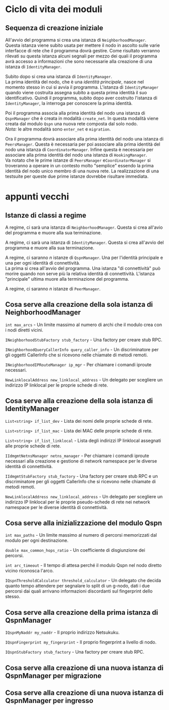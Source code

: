 # Ciclo di vita dei moduli

## Sequenza di creazione iniziale

All'avvio del programma si crea una istanza di `NeighborhoodManager`.  
Questa istanza viene subito usata per mettere il nodo in ascolto sulle varie interfacce
di rete che il programma dovrà gestire. Come risultato verranno rilevati su questa
istanza alcuni segnali per mezzo dei quali il programma avrà accesso a informazioni
che sono necessarie alla creazione di una istanza di `IdentityManager`.

Subito dopo si crea una istanza di `IdentityManager`.  
La prima identità del nodo, che è una *identità principale*, nasce nel momento stesso
in cui si avvia il programma. L'istanza di `IdentityManager` quando viene costruita
assegna subito a questa prima identità il suo identificativo. Quindi il programma,
subito dopo aver costruito l'istanza di `IdentityManager`, la interroga per conoscere
la prima identità.

Poi il programma associa alla prima identità del nodo una istanza di `QspnManager`
che è creata in modalità `create_net`. In questa modalità viene creata dal modulo `Qspn`
una nuova rete composta dal solo nodo.  
*Nota:* le altre modalità sono `enter_net` e `migration`.

Ora il programma dovrà associare alla prima identità del nodo una istanza di `PeersManager`.
Questa è necessaria per poi associare alla prima identità del nodo una istanza
di `CoordinatorManager`. Infine questa è necessaria per associare alla prima identità del
nodo una istanza di `HookingManager`.  
Va notato che le prime istanze di `PeersManager` e`CoordinatorManager` si troveranno a
operare in un contesto molto "semplice" essendo la prima identità del nodo unico membro
di una nuova rete. La realizzazione di una testsuite per queste due prime istanze dovrebbe
risultare immediata.



# appunti vecchi

## Istanze di classi a regime

A regime, ci sarà una istanza di `NeighborhoodManager`. Questa si crea all'avio del programma
e muore alla sua terminazione.

A regime, ci sarà una istanza di `IdentityManager`. Questa si crea all'avvio del programma
e muore alla sua terminazione.

A regime, ci saranno *n* istanze di `QspnManager`. Una per l'identità principale e una per ogni
identità di connettività.  
La prima si crea all'avvio del programma. Una istanza "di connettività" può morire quando non serve
più la relativa identità di connettività. L'istanza "principale" ultima muore alla terminazione del programma.

A regime, ci saranno *n* istanze di `PeerManager`.

## Cosa serve alla creazione della sola istanza di NeighborhoodManager

`int max_arcs` - Un limite massimo al numero di archi che il modulo crea con i nodi diretti vicini.

`INeighborhoodStubFactory stub_factory` - Una factory per creare stub RPC.

`INeighborhoodQueryCallerInfo query_caller_info` - Un discriminatore per gli oggetti CallerInfo che si ricevono nelle
chiamate di metodi remoti.

`INeighborhoodIPRouteManager ip_mgr` - Per chiamare i comandi iproute necessari.

`NewLinklocalAddress new_linklocal_address` - Un delegato per scegliere un indirizzo IP linklocal per le proprie schede di rete.

## Cosa serve alla creazione della sola istanza di IdentityManager

`List<string> if_list_dev` - Lista dei nomi delle proprie schede di rete.

`List<string> if_list_mac` - Lista dei MAC delle proprie schede di rete.

`List<string> if_list_linklocal` - Lista degli indirizzi IP linklocal assegnati alle proprie schede di rete.

`IIdmgmtNetnsManager netns_manager` - Per chiamare i comandi iproute necessari alla creazione e gestione di network namespace per
le diverse identità di connettività.

`IIdmgmtStubFactory stub_factory` - Una factory per creare stub RPC e un discriminatore per gli oggetti CallerInfo
che si ricevono nelle chiamate di metodi remoti.

`NewLinklocalAddress new_linklocal_address` - Un delegato per scegliere un indirizzo IP linklocal per le proprie
pseudo-schede di rete nei network namespace per le diverse identità di connettività.

## Cosa serve alla inizializzazione del modulo Qspn

`int max_paths` - Un limite massimo al numero di percorsi memorizzati dal modulo per ogni destinazione.

`double max_common_hops_ratio` - Un coefficiente di disgiunzione dei percorsi.

`int arc_timeout` - Il tempo di attesa perché il modulo Qspn nel nodo diretto vicino riconosca l'arco.

`IQspnThresholdCalculator threshold_calculator` - Un delegato che decida quanto tempo attendere per segnalare lo split
di un g-nodo, dati i due percorsi dai quali arrivano informazioni discordanti sul fingerprint dello stesso.

## Cosa serve alla creazione della prima istanza di QspnManager

`IQspnMyNaddr my_naddr` - Il proprio indirizzo Netsukuku.

`IQspnFingerprint my_fingerprint` - Il proprio fingerprint a livello di nodo.

`IQspnStubFactory stub_factory` - Una factory per creare stub RPC.

## Cosa serve alla creazione di una nuova istanza di QspnManager per migrazione

## Cosa serve alla creazione di una nuova istanza di QspnManager per ingresso

